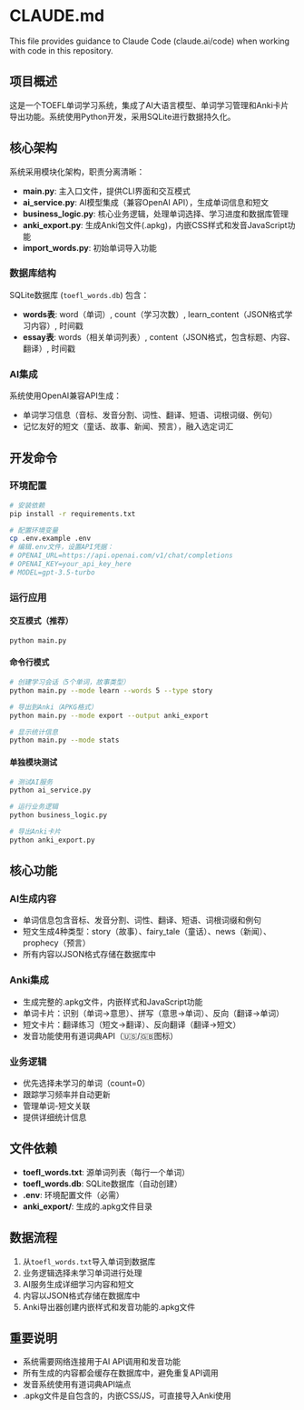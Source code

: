 # CLAUDE.md

This file provides guidance to Claude Code (claude.ai/code) when working with code in this repository.

## 项目概述

这是一个TOEFL单词学习系统，集成了AI大语言模型、单词学习管理和Anki卡片导出功能。系统使用Python开发，采用SQLite进行数据持久化。

## 核心架构

系统采用模块化架构，职责分离清晰：

- **main.py**: 主入口文件，提供CLI界面和交互模式
- **ai_service.py**: AI模型集成（兼容OpenAI API），生成单词信息和短文
- **business_logic.py**: 核心业务逻辑，处理单词选择、学习进度和数据库管理
- **anki_export.py**: 生成Anki包文件(.apkg)，内嵌CSS样式和发音JavaScript功能
- **import_words.py**: 初始单词导入功能

### 数据库结构

SQLite数据库 (`toefl_words.db`) 包含：
- **words表**: word（单词）, count（学习次数）, learn_content（JSON格式学习内容）, 时间戳
- **essay表**: words（相关单词列表）, content（JSON格式，包含标题、内容、翻译）, 时间戳

### AI集成

系统使用OpenAI兼容API生成：
- 单词学习信息（音标、发音分割、词性、翻译、短语、词根词缀、例句）
- 记忆友好的短文（童话、故事、新闻、预言），融入选定词汇

## 开发命令

### 环境配置
```bash
# 安装依赖
pip install -r requirements.txt

# 配置环境变量
cp .env.example .env
# 编辑.env文件，设置API凭据：
# OPENAI_URL=https://api.openai.com/v1/chat/completions
# OPENAI_KEY=your_api_key_here
# MODEL=gpt-3.5-turbo
```

### 运行应用

#### 交互模式（推荐）
```bash
python main.py
```

#### 命令行模式
```bash
# 创建学习会话（5个单词，故事类型）
python main.py --mode learn --words 5 --type story

# 导出到Anki（APKG格式）
python main.py --mode export --output anki_export

# 显示统计信息
python main.py --mode stats
```

#### 单独模块测试
```bash
# 测试AI服务
python ai_service.py

# 运行业务逻辑
python business_logic.py

# 导出Anki卡片
python anki_export.py
```

## 核心功能

### AI生成内容
- 单词信息包含音标、发音分割、词性、翻译、短语、词根词缀和例句
- 短文生成4种类型：story（故事）、fairy_tale（童话）、news（新闻）、prophecy（预言）
- 所有内容以JSON格式存储在数据库中

### Anki集成
- 生成完整的.apkg文件，内嵌样式和JavaScript功能
- 单词卡片：识别（单词→意思）、拼写（意思→单词）、反向（翻译→单词）
- 短文卡片：翻译练习（短文→翻译）、反向翻译（翻译→短文）
- 发音功能使用有道词典API（🇺🇸/🇬🇧图标）

### 业务逻辑
- 优先选择未学习的单词（count=0）
- 跟踪学习频率并自动更新
- 管理单词-短文关联
- 提供详细统计信息

## 文件依赖

- **toefl_words.txt**: 源单词列表（每行一个单词）
- **toefl_words.db**: SQLite数据库（自动创建）
- **.env**: 环境配置文件（必需）
- **anki_export/**: 生成的.apkg文件目录

## 数据流程

1. 从`toefl_words.txt`导入单词到数据库
2. 业务逻辑选择未学习单词进行处理
3. AI服务生成详细学习内容和短文
4. 内容以JSON格式存储在数据库中
5. Anki导出器创建内嵌样式和发音功能的.apkg文件

## 重要说明

- 系统需要网络连接用于AI API调用和发音功能
- 所有生成的内容都会缓存在数据库中，避免重复API调用
- 发音系统使用有道词典API端点
- .apkg文件是自包含的，内嵌CSS/JS，可直接导入Anki使用